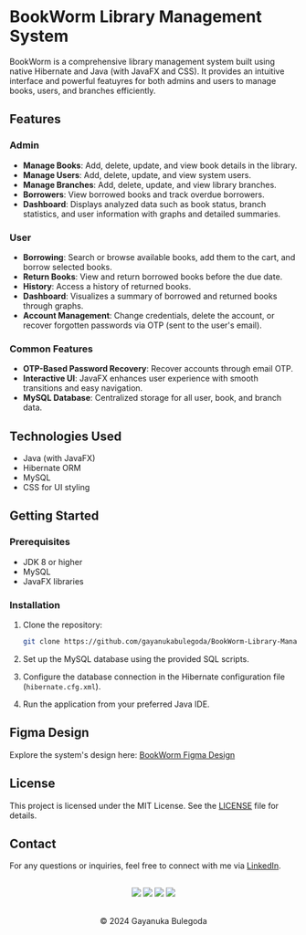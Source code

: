 # BookWorm Library Management System

BookWorm is a comprehensive library management system built using native Hibernate and Java (with JavaFX and CSS). It provides an intuitive interface and powerful featuyres for both admins and users to manage books, users, and branches efficiently.

## Features

### Admin
- **Manage Books**: Add, delete, update, and view book details in the library.
- **Manage Users**: Add, delete, update, and view system users.
- **Manage Branches**: Add, delete, update, and view library branches.
- **Borrowers**: View borrowed books and track overdue borrowers.
- **Dashboard**: Displays analyzed data such as book status, branch statistics, and user information with graphs and detailed summaries.

### User
- **Borrowing**: Search or browse available books, add them to the cart, and borrow selected books.
- **Return Books**: View and return borrowed books before the due date.
- **History**: Access a history of returned books.
- **Dashboard**: Visualizes a summary of borrowed and returned books through graphs.
- **Account Management**: Change credentials, delete the account, or recover forgotten passwords via OTP (sent to the user's email).

### Common Features
- **OTP-Based Password Recovery**: Recover accounts through email OTP.
- **Interactive UI**: JavaFX enhances user experience with smooth transitions and easy navigation.
- **MySQL Database**: Centralized storage for all user, book, and branch data.

## Technologies Used
- Java (with JavaFX)
- Hibernate ORM
- MySQL
- CSS for UI styling

## Getting Started

### Prerequisites
- JDK 8 or higher
- MySQL
- JavaFX libraries

### Installation
1. Clone the repository:
   ```bash
   git clone https://github.com/gayanukabulegoda/BookWorm-Library-Management-System.git

2. Set up the MySQL database using the provided SQL scripts.

3. Configure the database connection in the Hibernate configuration file (`hibernate.cfg.xml`).

4. Run the application from your preferred Java IDE.

## Figma Design
Explore the system's design here: [BookWorm Figma Design](https://www.figma.com/community/file/1416800754483053647/bookworm-library-management-system)

## License
This project is licensed under the MIT License. See the [LICENSE](LICENSE) file for details.

## Contact
For any questions or inquiries, feel free to connect with me via [LinkedIn](https://www.linkedin.com/in/gayanuka-bulegoda-2b993127a).

##
<div align="center">
<a href="https://github.com/gayanukabulegoda" target="_blank"><img src = "https://img.shields.io/badge/GitHub-100000?style=for-the-badge&logo=github&logoColor=white"></a>
<a href="https://git-scm.com/" target="_blank"><img src = "https://img.shields.io/badge/Git-100000?style=for-the-badge&logo=git&logoColor=white"></a>
<a href="https://jdk.java.net/java-se-ri/11-MR2" target="_blank"><img src = "https://img.shields.io/badge/Java-100000?style=for-the-badge&logo=openjdk&logoColor=white"></a>
<a href="https://hibernate.org/orm/releases/5.6/" target="_blank"><img src = "https://img.shields.io/badge/Hibernate-100000?style=for-the-badge&logo=Hibernate&logoColor=white"></a>
</div> <br>
<p align="center">
  &copy; 2024 Gayanuka Bulegoda
</p>
